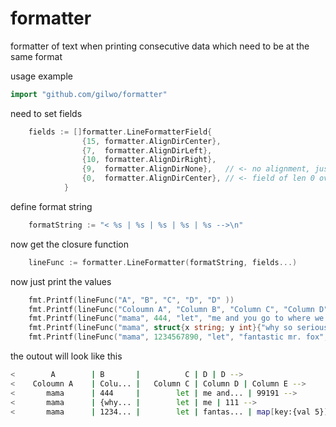 # formatter
formatter of text when printing consecutive data which need to be at the same format

usage example
```go
import "github.com/gilwo/formatter"
```

need to set fields
```go
    fields := []formatter.LineFormatterField{
                {15, formatter.AlignDirCenter},
                {7,  formatter.AlignDirLeft},
                {10, formatter.AlignDirRight},
                {9,  formatter.AlignDirNone},   // <- no alignment, just limit the field length
                {0,  formatter.AlignDirCenter}, // <- field of len 0 override any alignment
            }
```

define format string
```go
    formatString := "< %s | %s | %s | %s | %s -->\n"
```

now get the closure function 
```go
    lineFunc := formatter.LineFormatter(formatString, fields...)
```

now just print the values
```go
    fmt.Printf(lineFunc("A", "B", "C", "D", "D" ))
    fmt.Printf(lineFunc("Coloumn A", "Column B", "Column C", "Column D", "Column E" ))
    fmt.Printf(lineFunc("mama", 444, "let", "me and you go to where we want", 99191))
    fmt.Printf(lineFunc("mama", struct{x string; y int}{"why so serious", 777}, "let", "me", 111))
    fmt.Printf(lineFunc("mama", 1234567890, "let", "fantastic mr. fox", map[string]struct{x string; y int}{"key": {"val", 5}}))
```

the outout will look like this
```bash
<        A        | B       |          C | D | D -->
<    Coloumn A    | Colu... |   Column C | Column D | Column E -->
<       mama      | 444     |        let | me and... | 99191 -->
<       mama      | {why... |        let | me | 111 -->
<       mama      | 1234... |        let | fantas... | map[key:{val 5}] -->
```
